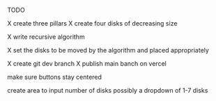 TODO

X create three pillars
X create four disks of decreasing size

X write recursive algorithm

X set the disks to be moved by the algorithm and placed appropriately

X create git dev branch
X publish main banch on vercel

make sure buttons stay centered

create area to input number of disks
possibly a dropdown of 1-7 disks
